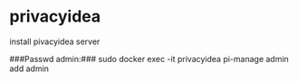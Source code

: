 # privacyidea
install pivacyidea server

###Passwd admin:###
sudo docker exec -it privacyidea pi-manage admin add admin
